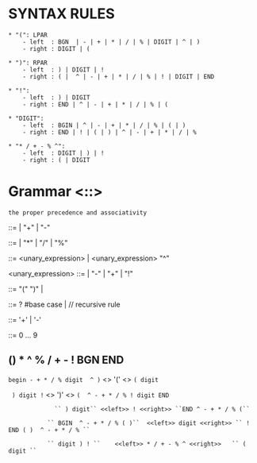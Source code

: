 
# SYNTAX RULES

````
* "(": LPAR
    - left  : BGN  | - | + | * | / | % | DIGIT | ^ | )
    - right : DIGIT | (

* ")": RPAR
    - left  : ) | DIGIT | !
    - right : ( |  ^ | - | + | * | / | % | ! | DIGIT | END

* "!":
    - left  : ) | DIGIT
    - right : END | ^ | - | + | * | / | % | (

* "DIGIT":
    - left  : BGIN | ^ | - | + | * | / | % | ( | )
    - right : END | ! | ( | ) | ^ | - | + | * | / | %

* "* / + - % ^":
    - left  : DIGIT | ) | !
    - right : ( | DIGIT

````

# Grammar <::>

``the proper precedence and associativity ``

<expression> ::= <term> | <term> "+" <expression> | <term> "-" <expression>

<term> ::= <factor> | <factor> "*" <term> | <factor> "/" <term> | <factor> "%" <term>

<factor> ::= <unary_expression> | <unary_expression> "^" <factor>

<unary_expression> ::= <primary> | "-" <primary> | "+" <primary> | "!" <primary>

<primary> ::= "(" <expression> ")" | <number>

<number> ::= <sign>? <digit> #base case
            | <digit> <number> // recursive rule

<sign>   ::= '+' | '-'

<digit>  ::= 0 ... 9

##          () * ^ % / + - !    BGN END 
            
   `` begin - + * / % digit  ^ ) ``  <<left>> '(' <<right>> `` ( digit ``

   ``  ) digit ! ``                  <<left>> ')' <<right>> `` (  ^ - + * / % ! digit END ``

                 `` ) digit`` <<left>> ! <<right>> ``END ^ - + * / % (``

               `` BGIN  ^ - + * / % ( )``  <<left>> digit <<right>> `` !  END ( )  ^ - + * / % ``

               `` digit ) ! ``    <<left>> * / + - % ^ <<right>>   `` ( digit ``

    